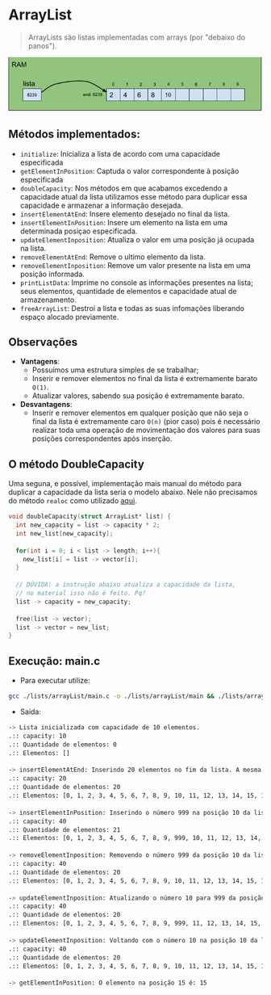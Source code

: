 # ArrayList

> ArrayLists são listas implementadas com arrays (por "debaixo do panos").

![ArrayList representacao](../../imgs/arraylist-apresentacao.png)

## Métodos implementados:

- `initialize`: Inicializa a lista de acordo com uma capacidade especificada
- `getElementInPosition`: Captuda o valor correspondente à posição especificada
- `doubleCapacity`: Nos métodos em que acabamos excedendo a capacidade atual da lista utilizamos esse método para duplicar essa capacidade e armazenar a informação desejada.
- `insertElementAtEnd`: Insere elemento desejado no final da lista.
- `insertElementInPosition`: Insere um elemento na lista em uma determinada posiçao especificada.
- `updateElementInposition`: Atualiza o valor em uma posição já ocupada na lista. 
- `removeElementAtEnd`: Remove o ultimo elemento da lista.
- `removeElementInposition`: Remove um valor presente na lista em uma posição informada.
- `printListData`: Imprime no console as informações presentes na lista; seus elementos, quantidade de elementos e capacidade atual de armazenamento.
- `freeArrayList`: Destroi a lista e todas as suas infomações liberando espaço alocado previamente.

## Observações

- **Vantagens**:
  - Possuimos uma estrutura simples de se trabalhar;
  - Inserir e remover elementos no final da lista é extremamente barato `O(1)`.
  - Atualizar valores, sabendo sua posição é extremamente barato.
- **Desvantagens**:
  - Inserir e remover elementos em qualquer posição que não seja o final da lista é extremamente caro `O(n)` (pior caso) pois é necessário realizar toda uma operação de movimentação dos valores para suas posições correspondentes após inserção.


## O método DoubleCapacity

Uma seguna, e possível, implementação mais manual do método para duplicar a capacidade da lista seria o modelo abaixo. Nele não precisamos do método `realoc` como utilizado [aqui](https://github.com/ErnaneJ/ED-I/blob/f04c0703847442b11a6eebf528f9c7f163adef3d/lists/arrayList/lib.h#L30).

```c
void doubleCapacity(struct ArrayList* list) {
  int new_capacity = list -> capacity * 2;
  int new_list[new_capacity];

  for(int i = 0; i < list -> length; i++){
    new_list[i] = list -> vector[i];
  }

  // DÚVIDA: a instrução abaixo atualiza a capacidade da lista, 
  // no material isso não é feito. Pq?
  list -> capacity = new_capacity;

  free(list -> vector);
  list -> vector = new_list;
}
```

## Execução: main.c

- Para executar utilize:

```bash
gcc ./lists/arrayList/main.c -o ./lists/arrayList/main && ./lists/arrayList/main
```

- Saída:

```bash
-> Lista inicializada com capacidade de 10 elementos.
.:: capacity: 10
.:: Quantidade de elementos: 0
.:: Elementos: []

-> insertElementAtEnd: Inserindo 20 elementos no fim da lista. A mesma deverá duplicar sua caapcidade.
.:: capacity: 20
.:: Quantidade de elementos: 20
.:: Elementos: [0, 1, 2, 3, 4, 5, 6, 7, 8, 9, 10, 11, 12, 13, 14, 15, 16, 17, 18, 19]

-> insertElementInPosition: Inserindo o número 999 na posição 10 da lista. A mesma deverá aumentar a quantidade de elementos em 1 e ter a capacidade dobrada.
.:: capacity: 40
.:: Quantidade de elementos: 21
.:: Elementos: [0, 1, 2, 3, 4, 5, 6, 7, 8, 9, 999, 10, 11, 12, 13, 14, 15, 16, 17, 18, 19]

-> removeElementInposition: Removendo o número 999 da posição 10 da lista. A mesma deverá reduzir a quantidade de elementos em 1 e manter a capacidade.
.:: capacity: 40
.:: Quantidade de elementos: 20
.:: Elementos: [0, 1, 2, 3, 4, 5, 6, 7, 8, 9, 10, 11, 12, 13, 14, 15, 16, 17, 18, 19]

-> updateElementInposition: Atualizando o número 10 para 999 da posição 10 da lista. A mesma deverá permanecer com a mesma quantidade de elementos.
.:: capacity: 40
.:: Quantidade de elementos: 20
.:: Elementos: [0, 1, 2, 3, 4, 5, 6, 7, 8, 9, 999, 11, 12, 13, 14, 15, 16, 17, 18, 19]

-> updateElementInposition: Voltando com o número 10 na posição 10 da lista. A mesma deverá permanecer com a mesma quantidade de elementos.
.:: capacity: 40
.:: Quantidade de elementos: 20
.:: Elementos: [0, 1, 2, 3, 4, 5, 6, 7, 8, 9, 10, 11, 12, 13, 14, 15, 16, 17, 18, 19]

-> getElementInPosition: O elemento na posição 15 é: 15 
```